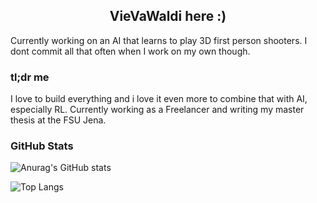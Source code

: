 <h2 align="center">
  VieVaWaldi here :)
</h2>

Currently working on an AI that learns to play 3D first person shooters. I dont commit all that often when I work on my own though. 

### tl;dr me

I love to build everything and i love it even more to combine that with AI, especially RL. Currently working as a Freelancer and writing my master thesis at the FSU Jena. 

### GitHub Stats

![Anurag's GitHub stats](https://github-readme-stats.vercel.app/api?username=VieVaWaldi&theme=highcontrast&show_icons=true)


![Top Langs](https://github-readme-stats.vercel.app/api/top-langs/?username=VieVaWaldi&hide_progress=true&theme=highcontrast)
